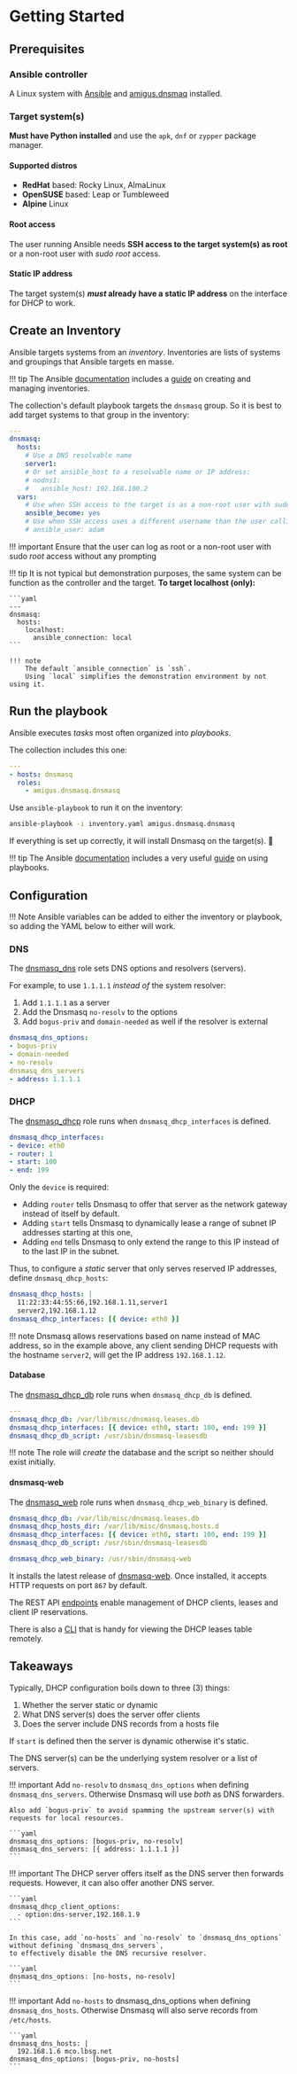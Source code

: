 # Getting Started

## Prerequisites

### Ansible controller

A Linux system with [Ansible](https://docs.ansible.com/ansible/latest/installation_guide)
and [amigus.dnsmaq](installation.md) installed.

### Target system(s)

**Must have Python installed** and use the `apk`, `dnf` or `zypper` package manager.

#### Supported distros

- **RedHat** based: Rocky Linux, AlmaLinux
- **OpenSUSE** based: Leap or Tumbleweed
- **Alpine** Linux

#### Root access

The user running Ansible needs **SSH access to the target system(s) as root** or a non-root user with _sudo root_ access.

#### Static IP address

The target system(s) **_must_ already have a static IP address** on the interface for DHCP to work.

## Create an Inventory

Ansible targets systems from an _inventory_.
Inventories are lists of systems and groupings that Ansible targets en masse.

!!! tip
    The Ansible [documentation](https://docs.ansible.com/ansible/latest)
    includes a [guide](https://docs.ansible.com/ansible/latest/inventory_guide)
    on creating and managing inventories.

The collection's default playbook targets the `dnsmasq` group.
So it is best to add target systems to that group in the inventory:

```yaml {title=inventory.yaml}
---
dnsmasq:
  hosts:
    # Use a DNS resolvable name
    server1:
    # Or set ansible_host to a resolvable name or IP address:
    # nodns1:
    #   ansible_host: 192.168.100.2
  vars:
    # Use when SSH access to the target is as a non-root user with sudo root access:
    ansible_become: yes
    # Use when SSH access uses a different username than the user calling Ansible:
    # ansible_user: adam
```

!!! important
    Ensure that the user can log as root or a non-root user with sudo _root_ access without any prompting

!!! tip
    It is not typical but demonstration purposes,
    the same system can be function as the controller and the target.
    **To target localhost (only):**

    ```yaml
    ---
    dnsmasq:
      hosts:
        localhost:
          ansible_connection: local
    ```

    !!! note
        The default `ansible_connection` is `ssh`.
        Using `local` simplifies the demonstration environment by not using it.

## Run the playbook

Ansible executes _tasks_ most often organized into _playbooks_.

The collection includes this one:

```yaml {title=dnsmasq.yaml}
---
- hosts: dnsmasq
  roles:
    - amigus.dnsmasq.dnsmasq
```

Use `ansible-playbook` to run it on the inventory:

```bash
ansible-playbook -i inventory.yaml amigus.dnsmasq.dnsmasq
```

If everything is set up correctly, it will install Dnsmasq on the target(s). :tada:

!!! tip
    The Ansible [documentation](https://docs.ansible.com/ansible/latest)
    includes a very useful [guide](https://docs.ansible.com/ansible/latest/playbook_guide)
    on using playbooks.

## Configuration

!!! Note
    Ansible variables can be added to either the inventory or playbook,
    so adding the YAML below to either will work.

### DNS

The [dnsmasq_dns](roles/dnsmasq_dns.md) role sets DNS options and resolvers (servers).

For example, to use `1.1.1.1` _instead of_ the system resolver:

1. Add `1.1.1.1` as a server
1. Add the Dnsmasq `no-resolv` to the options
1. Add `bogus-priv` and `domain-needed` as well if the resolver is external

```yaml
dnsmasq_dns_options:
- bogus-priv
- domain-needed
- no-resolv
dnsmasq_dns_servers
- address: 1.1.1.1
```

### DHCP

The [dnsmasq_dhcp](roles/dnsmasq_dhcp.md) role runs when `dnsmasq_dhcp_interfaces` is defined.

```yaml
dnsmasq_dhcp_interfaces:
- device: eth0
- router: 1
- start: 100
- end: 199
```

Only the `device` is required:

- Adding `router` tells Dnsmasq to offer that server as the network gateway instead of itself by default.
- Adding `start` tells Dnsmasq to dynamically lease a range of subnet IP addresses starting at this one,
- Adding `end` tells Dnsmasq to only extend the range to this IP instead of to the last IP in the subnet.

Thus, to configure a _static_ server that only serves reserved IP addresses, define `dnsmasq_dhcp_hosts`:

```yaml
dnsmasq_dhcp_hosts: |
  11:22:33:44:55:66,192.168.1.11,server1
  server2,192.168.1.12
dnsmasq_dhcp_interfaces: [{ device: eth0 }]
```

!!! note
    Dnsmasq allows reservations based on name instead of MAC address,
    so in the example above, any client sending DHCP requests with the hostname `server2`,
    will get the IP address `192.168.1.12`.

#### Database

The [dnsmasq_dhcp_db](roles/dnsmasq_dhcp_db.md) role runs when `dnsmasq_dhcp_db` is defined.

```yaml
---
dnsmasq_dhcp_db: /var/lib/misc/dnsmasq.leases.db
dnsmasq_dhcp_interfaces: [{ device: eth0, start: 100, end: 199 }]
dnsmasq_dhcp_db_script: /usr/sbin/dnsmasq-leasesdb
```

!!! note
    The role will _create_ the database and the script so neither should exist initially.

#### dnsmasq-web

The [dnsmasq_web](roles/dnsmasq_web.md) role runs when `dnsmasq_dhcp_web_binary` is defined.

```yaml
dnsmasq_dhcp_db: /var/lib/misc/dnsmasq.leases.db
dnsmasq_dhcp_hosts_dir: /var/lib/misc/dnsmasq.hosts.d
dnsmasq_dhcp_interfaces: [{ device: eth0, start: 100, end: 199 }]
dnsmasq_dhcp_db_script: /usr/sbin/dnsmasq-leasesdb

dnsmasq_dhcp_web_binary: /usr/sbin/dnsmasq-web
```

It installs the latest release of [dnsmasq-web](https://github.com/amigus/dnsmasq-web).
Once installed, it accepts HTTP requests on port `867` by default.

The REST API [endpoints](https://github.com/amigus/dnsmasq-web#endpoints)
enable management of DHCP clients, leases and client IP reservations.

There is also a [CLI](https://github.com/amigus/dnsmasq-web/tree/main/cli)
that is handy for viewing the DHCP leases table remotely.

## Takeaways

Typically, DHCP configuration boils down to three (3) things:

1. Whether the server static or dynamic
1. What DNS server(s) does the server offer clients
1. Does the server include DNS records from a hosts file

If `start` is defined then the server is dynamic otherwise it's static.

The DNS server(s) can be the underlying system resolver or a list of servers.

!!! important
    Add `no-resolv` to `dnsmasq_dns_options` when defining `dnsmasq_dns_servers`.
    Otherwise Dnsmasq will use _both_ as DNS forwarders.

    Also add `bogus-priv` to avoid spamming the upstream server(s) with requests for local resources.

    ```yaml
    dnsmasq_dns_options: [bogus-priv, no-resolv]
    dnsmasq_dns_servers: [{ address: 1.1.1.1 }]
    ```

!!! important
    The DHCP server offers itself as the DNS server then forwards requests.
    However, it can also offer another DNS server.

    ```yaml
    dnsmasq_dhcp_client_options:
      - option:dns-server,192.168.1.9
    ```

    In this case, add `no-hosts` and `no-resolv` to `dnsmasq_dns_options`
    without defining `dnsmasq_dns_servers`,
    to effectively disable the DNS recursive resolver.

    ```yaml
    dnsmasq_dns_options: [no-hosts, no-resolv]
    ```

!!! important
    Add `no-hosts` to dnsmasq_dns_options when defining `dnsmasq_dns_hosts`.
    Otherwise Dnsmasq will also serve records from `/etc/hosts`.

    ```yaml
    dnsmasq_dns_hosts: |
      192.168.1.6 mco.lbsg.net
    dnsmasq_dns_options: [bogus-priv, no-hosts]
    ```
